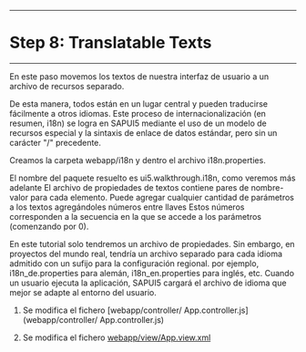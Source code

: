 *******************
# Step 8: Translatable Texts
*******************

En este paso movemos los textos de nuestra interfaz de usuario a un archivo de recursos separado.


De esta manera, todos están en un lugar central y pueden traducirse fácilmente a otros idiomas. 
Este proceso de internacionalización (en resumen, i18n) se logra en SAPUI5 mediante el uso de un modelo de recursos especial y la sintaxis de enlace de datos estándar, pero sin un carácter "/" precedente.


Creamos la carpeta webapp/i18n y dentro el archivo i18n.properties.

El nombre del paquete resuelto es ui5.walkthrough.i18n, como veremos más adelante
El archivo de propiedades de textos contiene pares de nombre-valor para cada elemento. 
Puede agregar cualquier cantidad de parámetros a los textos agregándoles números entre llaves
Estos números corresponden a la secuencia en la que se accede a los parámetros (comenzando por 0).

En este tutorial solo tendremos un archivo de propiedades.
Sin embargo, en proyectos del mundo real, tendría un archivo separado para cada idioma admitido 
con un sufijo para la configuración regional.
por ejemplo, i18n_de.properties para alemán, i18n_en.properties para inglés, etc. 
Cuando un usuario ejecuta la aplicación, SAPUI5 cargará el archivo de idioma que mejor se adapte al entorno del usuario.

1. Se modifica el fichero [webapp/controller/ App.controller.js](webapp/controller/ App.controller.js)


2. Se modifica el fichero [webapp/view/App.view.xml](webapp/view/App.view.xml)
